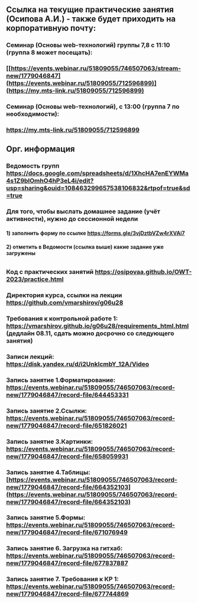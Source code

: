 ## Ссылка на текущие практические занятия (Осипова А.И.) - также будет приходить на корпоративную почту:
### Семинар (Основы web-технологий) группы 7,8 с 11:10 (группа 8 может посещать):
### [[https://events.webinar.ru/51809055/746507063/stream-new/1779046847](https://events.webinar.ru/51809055/712596899)](https://my.mts-link.ru/51809055/712596899)

### Семинар (Основы web-технологий), с 13:00 (группа 7 по необходимости):
### https://my.mts-link.ru/51809055/712596899


## Орг. информация
### Ведомость групп https://docs.google.com/spreadsheets/d/1XhcHA7enEYWMa4s1Z9blOmhO4hP3eL4i/edit?usp=sharing&ouid=108463299657538106832&rtpof=true&sd=true 
### Для того, чтобы выслать домашнее задание (учёт активности), нужно до сессионной недели
#### 1) заполнить форму по ссылке https://forms.gle/3vjDztbVZw4rXVAi7 
#### 2) отметить в Ведомости (ссылка выше) какие задание уже загружены
######
### Код с практических занятий https://osipovaa.github.io/OWT-2023/practice.html
### Директория курса, ссылки на лекции https://github.com/vmarshirov/g06u28

### Требования к контрольной работе 1: https://vmarshirov.github.io/g06u28/requirements_html.html (дедлайн 08.11, сдать можно досрочно со следующего занятия)

### Записи лекций: https://disk.yandex.ru/d/i2UnklcmbY_12A/Video
### Запись занятие 1.Форматирование: [https://events.webinar.ru/51809055/746507063/record-new/1779046847/record-file/644453331 ](https://events.webinar.ru/51809055/746507063/record-new/1779046847/record-file/644453331)
### Запись занятие 2.Ссылки: [https://events.webinar.ru/51809055/746507063/record-new/1779046847/record-file/651826021 ](https://events.webinar.ru/51809055/746507063/record-new/1779046847/record-file/651826021)
### Запись занятие 3.Картинки: https://events.webinar.ru/51809055/746507063/record-new/1779046847/record-file/658059931 
### Запись занятие 4.Таблицы: [https://events.webinar.ru/51809055/746507063/record-new/1779046847/record-file/664352103](https://events.webinar.ru/51809055/746507063/record-new/1779046847/record-file/664352103)
### Запись занятие 5.Формы: https://events.webinar.ru/51809055/746507063/record-new/1779046847/record-file/671076949 
### Запись занятие 6. Загрузка на гитхаб: https://events.webinar.ru/51809055/746507063/record-new/1779046847/record-file/677837887 
### Запись занятие 7. Требования к КР 1: https://events.webinar.ru/51809055/746507063/record-new/1779046847/record-file/677744869
